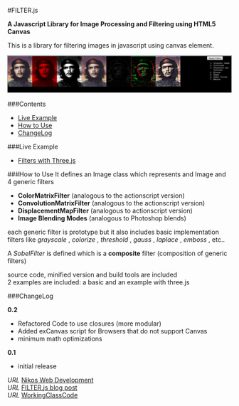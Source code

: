 #FILTER.js 

__A Javascript Library for Image Processing and Filtering using HTML5 Canvas__

This is a library for filtering images in javascript using canvas element.  

[![Filter.js](/examples/filters-che.png)](http://foo123.github.com/examples/filter-three/)


###Contents

* [Live Example](#live-example)
* [How to Use](#how-to-use)
* [ChangeLog](#changelog)

###Live Example
* [Filters with Three.js](http://foo123.github.com/examples/filter-three/)



###How to Use
It defines an Image class which represents and Image and 4 generic filters  

* __ColorMatrixFilter__ (analogous to the actionscript version)
* __ConvolutionMatrixFilter__ (analogous to the actionscript version)
* __DisplacementMapFilter__ (analogous to actionscript version)
* __Image Blending Modes__ (analogous to Photoshop blends)

each generic filter is prototype but it also includes basic implementation filters like 
_grayscale_ , _colorize_ , _threshold_ , _gauss_ , _laplace_ , _emboss_ , etc..  

A _SobelFilter_ is defined which is a __composite__ filter (composition of generic filters)

source code, minified version and build tools are included  
2 examples are included: a basic and an example with three.js



###ChangeLog

__0.2__
* Refactored Code to use closures (more modular)
* Added exCanvas script for Browsers that do not support Canvas
* minimum math optimizations

__0.1__
* initial release

*URL* [Nikos Web Development](http://nikos-web-development.netai.net/ "Nikos Web Development")  
*URL* [FILTER.js blog post](http://nikos-web-development.netai.net/blog/image-processing-in-javascript-and-html5-canvas/ "FILTER.js blog post")  
*URL* [WorkingClassCode](http://workingclasscode.uphero.com/ "Working Class Code")  
